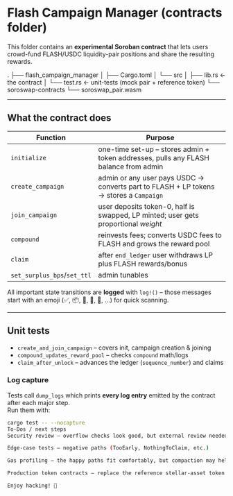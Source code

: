 # Flash Campaign Manager (contracts folder)

This folder contains an **experimental Soroban contract** that lets users
crowd-fund FLASH/USDC liquidity-pair positions and share the resulting rewards.

.
├── flash_campaign_manager
│ ├── Cargo.toml
│ └── src
│ ├── lib.rs ← the contract
│ └── test.rs ← unit-tests (mock pair + reference token)
└── soroswap-contracts
└── soroswap_pair.wasm


---

## What the contract does

| Function | Purpose |
| -------- | ------- |
| `initialize`            | one-time set-up – stores admin + token addresses, pulls any FLASH balance from admin |
| `create_campaign`       | admin or any user pays USDC → converts part to FLASH + LP tokens → stores a `Campaign` |
| `join_campaign`         | user deposits token-0, half is swapped, LP minted; user gets proportional _weight_ |
| `compound`              | reinvests fees; converts USDC fees to FLASH and grows the reward pool |
| `claim`                 | after `end_ledger` user withdraws LP plus FLASH rewards/bonus |
| `set_surplus_bps`/`set_ttl` | admin tunables |

All important state transitions are **logged** with `log!()` – those
messages start with an emoji (✅, 📦, 👤, 🔁, 💸, …) for quick scanning.

---

## Unit tests

* `create_and_join_campaign` – covers init, campaign creation & joining  
* `compound_updates_reward_pool` – checks `compound` math/logs  
* `claim_after_unlock` – advances the ledger (`sequence_number`) and claims

### Log capture

Tests call `dump_logs` which prints **every log entry** emitted by the
contract after each major step.  
Run them with:

```bash
cargo test -- --nocapture
To-Dos / next steps
Security review – overflow checks look good, but external review needed

Edge-case tests – negative paths (TooEarly, NothingToClaim, etc.)

Gas profiling – the happy paths fit comfortably, but compaction may help

Production token contracts – replace the reference stellar-asset token in tests with real deployments

Enjoy hacking! 🚀